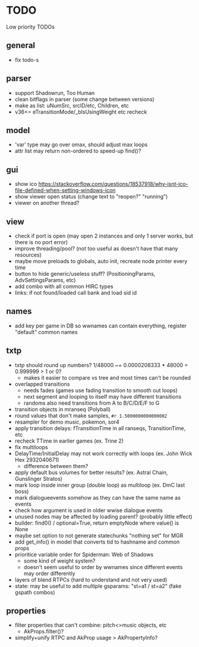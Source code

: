 # TODO
Low priority TODOs

## general
- fix todo-s 

## parser
- support Shadowrun, Too Human
- clean bitflags in parser (some change between versions)
- make as list: uNumSrc, srcID/etc, Children, etc
- v36<= eTransitionMode/_bIsUsingWeight etc recheck

## model
- 'var' type may go over omax, should adjust max loops
- attr list may return non-ordered to speed-up find()?

## gui
- show ico https://stackoverflow.com/questions/18537918/why-isnt-ico-file-defined-when-setting-windows-icon
- show viewer open status (change text to "reopen?" "running")
- viewer on another thread?

## view
- check if port is open (may open 2 instances and only 1 server works, but there is no port error)
- improve threading/pool? (not too useful as doesn't have that many resources)
- maybe move preloads to globals, auto init, recreate node printer every time
- button to hide generic/useless stuff? (PositioningParams, AdvSettingsParams, etc)
- add combo with all common HIRC types
- links: if not found/loaded call bank and load sid id

## names
- add key per game in DB so wwnames can contain everything, register "default" common names

## txtp
- txtp should round up numbers? 1/48000 ~= 0.0000208333 * 48000 = 0.999999 > 1 or 0?
  - makes it easier to compare vs tree and most times can't be rounded
- overlapped transitions
  - needs fades (games use fading transition to smooth out loops)
  - next segment and looping to itself may have different transitions
  - randoms also need transitions from A to B/C/D/E/F to G
- transition objects in mranseq (Polyball)
- round values that don't make samples, `#r 1.5000000000000002`
- resampler for demo music, pokemon, sor4
- apply transition delays: fTransitionTime in all ranseqs, TransitionTime, etc
- recheck TTime in earlier games (ex. Trine 2)
- fix multiloops
- DelayTime/InitialDelay may not work correctly with loops (ex. John Wick Hex 2932040671)
  - difference between them? 
- apply default bus volumes for better results? (ex. Astral Chain, Gunslinger Stratos)
- mark loop inside inner group (double loop) as multiloop (ex. DmC last boss)
- mark dialogueevents somehow as they can have the same name as events
- check how argument is used in older wwise dialogue events
- unused nodes may be affected by loading parent? (probably little effect)
- builder: find0() / optional=True, return emptyNode where value() is None
- maybe set option to not generate statechunks "nothing set" for MGR
- add get_info() in model that converts tid to hashname and common props
- prioritice variable order for Spiderman: Web of Shadows
  - some kind of weight system?
  - doesn't seem useful to order by wwnames since different events may order differently
- layers of blend RTPCs (hard to understand and not very used)
- state: may be useful to add multiple gsparams: "st=a1 / st=a2" (fake gspath combos)

## properties
- filter properties that can't combine: pitch<>music objects, etc
  - AkProps.filter()?
- simplify+unify RTPC and AkProp usage > AkPropertyInfo?
